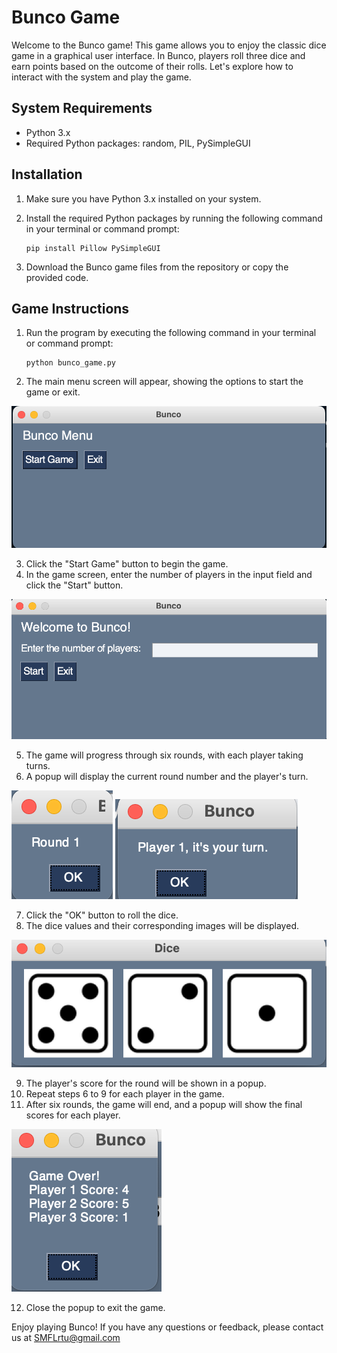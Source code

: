 # Bunco Game

Welcome to the Bunco game! This game allows you to enjoy the classic dice game in a graphical user interface. In Bunco, players roll three dice and earn points based on the outcome of their rolls. Let's explore how to interact with the system and play the game.

## System Requirements

- Python 3.x
- Required Python packages: random, PIL, PySimpleGUI

## Installation

1. Make sure you have Python 3.x installed on your system.
2. Install the required Python packages by running the following command in your terminal or command prompt:

   ```
   pip install Pillow PySimpleGUI
   ```

3. Download the Bunco game files from the repository or copy the provided code.

## Game Instructions

1. Run the program by executing the following command in your terminal or command prompt:
   ```
   python bunco_game.py
   ```
2. The main menu screen will appear, showing the options to start the game or exit.

![Main Menu](main_menu.png)

3. Click the "Start Game" button to begin the game.
4. In the game screen, enter the number of players in the input field and click the "Start" button.

![Start Game](start_game.png)

5. The game will progress through six rounds, with each player taking turns.
6. A popup will display the current round number and the player's turn.

![Popup](round_popup.png)
![Popup](player_popup.png)

7. Click the "OK" button to roll the dice.
8. The dice values and their corresponding images will be displayed.

![Dice Roll](dice_roll.png)

9. The player's score for the round will be shown in a popup.
10. Repeat steps 6 to 9 for each player in the game.
11. After six rounds, the game will end, and a popup will show the final scores for each player.

![Game Over](game_over.png)

12. Close the popup to exit the game.

Enjoy playing Bunco! If you have any questions or feedback, please contact us at SMFLrtu@gmail.com

